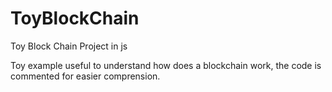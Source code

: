 # ToyBlockChain
Toy Block Chain Project in js

Toy example useful to understand how does a blockchain work, the code is commented
for easier comprension.
